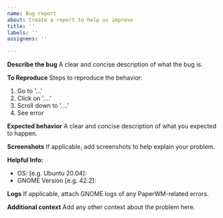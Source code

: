```yaml
---
name: Bug report
about: Create a report to help us improve
title: ''
labels: ''
assignees: ''

---
```


**Describe the bug**
A clear and concise description of what the bug is.

**To Reproduce**
Steps to reproduce the behavior:
1. Go to '...'
2. Click on '....'
3. Scroll down to '....'
4. See error

**Expected behavior**
A clear and concise description of what you expected to happen.

**Screenshots**
If applicable, add screenshots to help explain your problem.

**Helpful Info:**
 - OS: [e.g. Ubuntu 20.04]: 
 - GNOME Version [e.g. 42.2]: 

**Logs**
If applicable, attach GNOME logs of any PaperWM-related errors.

**Additional context**
Add any other context about the problem here.
